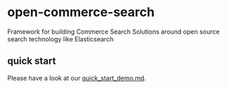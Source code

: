 # open-commerce-search
Framework for building Commerce Search Solutions around open source search technology like Elasticsearch

## quick start
Please have a look at our [quick_start_demo.md](https://github.com/CommerceExperts/open-commerce-search/blob/master/docs/quick_start_demo.md).